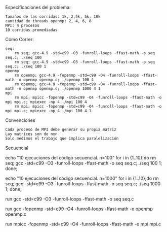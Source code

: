 Especificaciones del problema:

	Tamaños de las corridas: 1k, 2,5k, 5k, 10k
	cantidad de threads openmp: 2, 4, 6, 8
	MPI: 4 procesos
	10 corridas promediadas

Como Correr:

	seq:
		rm seq; gcc-4.9 -std=c99 -O3 -funroll-loops -ffast-math -o seq seq.c; ./seq 100
		rm seq; gcc-4.9 -std=c99 -O3 -funroll-loops -ffast-math -o seq seq.c; ./seq 100 1
	openmp
		rm openmp; gcc-4.9 -fopenmp -std=c99 -O4 -funroll-loops -ffast-math -o openmp openmp.c; ./openmp 100 4
		rm openmp; gcc-4.9 -fopenmp -std=c99 -O4 -funroll-loops -ffast-math -o openmp openmp.c; ./openmp 1000 4 1
	mpi
		rm mpi; mpicc -fopenmp -std=c99 -O4 -funroll-loops -ffast-math -o mpi mpi.c; mpiexec -np 4 ./mpi 100 4
		rm mpi; mpicc -fopenmp -std=c99 -O4 -funroll-loops -ffast-math -o mpi mpi.c; mpiexec -np 4 ./mpi 100 4 1

Convenciones

	Cada proceso de MPI debe generar su propia matriz
	Las matrices son de nxn
	Solo medimos el trabajo que implica paralelización




Secuencial

echo "10 ejecuciones del código secuencial. n=100"
for i in {1..10};do rm seq; gcc -std=c99 -O3 -funroll-loops -ffast-math -o seq seq.c; ./seq 100 1; done;

echo "10 ejecuciones del código secuencial. n=1000"
for i in {1..10};do rm seq; gcc -std=c99 -O3 -funroll-loops -ffast-math -o seq seq.c; ./seq 1000 1; done;




run gcc -std=c99 -O3 -funroll-loops -ffast-math -o seq seq.c

run gcc -fopenmp -std=c99 -O4 -funroll-loops -ffast-math -o openmp openmp.c

run mpicc -fopenmp -std=c99 -O4 -funroll-loops -ffast-math -o mpi mpi.c